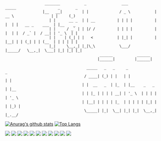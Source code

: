 ```
                  _______           _                ___             _____                   _       _   
                 |__   __|         | |              / _ \           |  __ \                 | |     (_)
                    | |      __ _  | | __          | | | |          | |  | |   __ _    ___  | |__    _ 
                    | |     / _` | | |/ /          | | | |          | |  | |  / _` |  / __| | '_ \  | |
                    | |    | (_| | |   <           | |_| |          | |__| | | (_| | | (__  | | | | | |
                    |_|     \__,_| |_|\_\           \___/           |_____/   \__,_|  \___| |_| |_| |_|
                                           ______           ______                                     
                                          |______|         |______|                  

                                     _____   _   _     _               _     
                                    / ____| (_) | |   | |             | |    
                                   | |  __   _  | |_  | |__    _   _  | |__  
                                   | | |_ | | | | __| | '_ \  | | | | | '_ \ 
                                   | |__| | | | | |_  | | | | | |_| | | |_) |
                                    \_____| |_|  \__| |_| |_|  \__,_| |_.__/  
```

[![Anurag's github stats](https://github-readme-stats.vercel.app/api?username=dlehdgud2380)](https://github.com/anuraghazra/github-readme-stats) [![Top Langs](https://github-readme-stats.vercel.app/api/top-langs/?username=dlehdgud2380&layout=compact)](https://github.com/anuraghazra/github-readme-stats)


<img src="https://img.shields.io/badge/Python-3776AB?style=flat&logo=python&logoColor=white"/> <img src="https://img.shields.io/badge/Go-00ADD8?style=flat&logo=go&logoColor=white"/> <img src="https://img.shields.io/badge/Javascript-F7DF1E?style=flat&logo=javascript&logoColor=white"/> <img src="https://img.shields.io/badge/HTML5-E34F26?style=flat&logo=HTML5&logoColor=white"/>
<img src="https://img.shields.io/badge/SQLite-003B57?style=flat&logo=SQLite&logoColor=white"/> <img src="https://img.shields.io/badge/MySQL-003B57?style=flat&logo=MySQL&logoColor=white"/>
<img src="https://img.shields.io/badge/Django-092E20?style=flat&logo=Django&logoColor=white"/> <img src="https://img.shields.io/badge/Flask-000000?style=flat&logo=Flask&logoColor=white"/> <img src="https://img.shields.io/badge/Bootstrap-7952B3?style=flat&logo=Bootstrap&logoColor=white"/>
<img src="https://img.shields.io/badge/Docker-2496ED?style=flat&logo=Docker&logoColor=white"/> <img src="https://img.shields.io/badge/Linux-FCC624?style=flat&logo=Linux&logoColor=white"/> 
